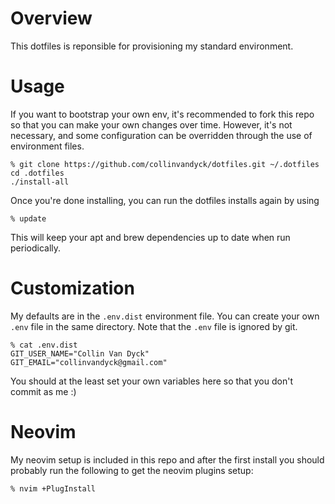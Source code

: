 # Overview

This dotfiles is reponsible for provisioning my standard environment.

# Usage

If you want to bootstrap your own env, it's recommended to fork this repo so
that you can make your own changes over time. However, it's not necessary, and
some configuration can be overridden through the use of environment files.

    % git clone https://github.com/collinvandyck/dotfiles.git ~/.dotfiles
    cd .dotfiles
    ./install-all

Once you're done installing, you can run the dotfiles installs again by using

    % update

This will keep your apt and brew dependencies up to date when run periodically.

# Customization

My defaults are in the `.env.dist` environment file. You can create your own
`.env` file in the same directory. Note that the `.env` file is ignored by git.

    % cat .env.dist
    GIT_USER_NAME="Collin Van Dyck"
    GIT_EMAIL="collinvandyck@gmail.com"

You should at the least set your own variables here so that you don't commit as
me :)

# Neovim

My neovim setup is included in this repo and after the first install you should
probably run the following to get the neovim plugins setup:

    % nvim +PlugInstall


